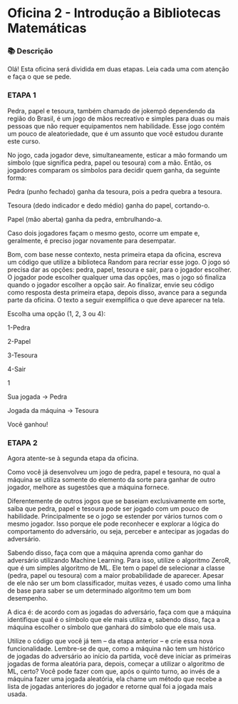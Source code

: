 # Oficina 2 - Introdução a Bibliotecas Matemáticas

### 📚  Descrição

Olá! Esta oficina será dividida em duas etapas. Leia cada uma com atenção e faça o que se pede.

### ETAPA 1

Pedra, papel e tesoura, também chamado de jokempô dependendo da região do Brasil, é um jogo de mãos recreativo e simples para duas ou mais pessoas que não requer equipamentos nem habilidade. Esse jogo contém um pouco de aleatoriedade, que é um assunto que você estudou durante este curso.

No jogo, cada jogador deve, simultaneamente, esticar a mão formando um símbolo (que significa pedra, papel ou tesoura) com a mão. Então, os jogadores comparam os símbolos para decidir quem ganha, da seguinte forma:

Pedra (punho fechado) ganha da tesoura, pois a pedra quebra a tesoura.

Tesoura (dedo indicador e dedo médio) ganha do papel, cortando-o.

Papel (mão aberta) ganha da pedra, embrulhando-a.

Caso dois jogadores façam o mesmo gesto, ocorre um empate e, geralmente, é preciso jogar novamente para desempatar.

Bom, com base nesse contexto, nesta primeira etapa da oficina, escreva um código que utilize a biblioteca Random para 
recriar esse jogo. O jogo só precisa dar as opções: pedra, papel, tesoura e sair, para o jogador escolher. O jogador pode 
escolher qualquer uma das opções, mas o jogo só finaliza quando o jogador escolher a opção sair. Ao finalizar, envie seu código 
como resposta desta primeira etapa, depois disso, avance para a segunda parte da oficina. O texto a seguir exemplifica o que 
deve aparecer na tela.

Escolha uma opção (1, 2, 3 ou 4):

1-Pedra

2-Papel

3-Tesoura

4-Sair

1

Sua jogada -> Pedra

Jogada da máquina -> Tesoura

Você ganhou!

### ETAPA 2

Agora atente-se à segunda etapa da oficina.

Como você já desenvolveu um jogo de pedra, papel e tesoura, no qual a máquina se utiliza somente do elemento da sorte para ganhar de outro jogador, melhore as sugestões que a máquina fornece.

Diferentemente de outros jogos que se baseiam exclusivamente em sorte, saiba que pedra, papel e tesoura pode ser jogado com um 
pouco de habilidade. Principalmente se o jogo se estender por vários turnos com o mesmo jogador. Isso porque ele pode reconhecer e explorar a lógica do comportamento do adversário, ou seja, perceber e antecipar as jogadas do adversário.

Sabendo disso, faça com que a máquina aprenda como ganhar do adversário utilizando Machine Learning. Para isso, utilize o 
algoritmo ZeroR, que é um simples algoritmo de ML. Ele tem o papel de selecionar a classe (pedra, papel ou tesoura) com a maior 
probabilidade de aparecer. Apesar de ele não ser um bom classificador, muitas vezes, é usado como uma linha de base para saber 
se um determinado algoritmo tem um bom desempenho.

A dica é: de acordo com as jogadas do adversário, faça com que a máquina identifique qual é o símbolo que ele mais utiliza e, 
sabendo disso, faça a máquina escolher o símbolo que ganhará do símbolo que ele mais usa.

Utilize o código que você já tem – da etapa anterior – e crie essa nova funcionalidade. Lembre-se de que, como a máquina não tem um histórico de jogadas do adversário ao início da partida, você deve iniciar as primeiras jogadas de forma aleatória para, depois, começar a utilizar o algoritmo de ML, certo? Você pode fazer com que, após o quinto turno, ao invés de a máquina fazer uma jogada aleatória, ela chame um método que recebe a lista de jogadas anteriores do jogador e retorne qual foi a jogada mais usada.